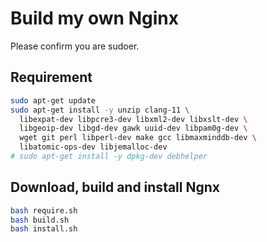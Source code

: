 # Build my own Nginx

Please confirm you are sudoer.

## Requirement

```bash
sudo apt-get update
sudo apt-get install -y unzip clang-11 \
  libexpat-dev libpcre3-dev libxml2-dev libxslt-dev \
  libgeoip-dev libgd-dev gawk uuid-dev libpam0g-dev \
  wget git perl libperl-dev make gcc libmaxminddb-dev \
  libatomic-ops-dev libjemalloc-dev
# sudo apt-get install -y dpkg-dev debhelper
```

## Download, build and install Ngnx

```bash
bash require.sh
bash build.sh
bash install.sh
```
